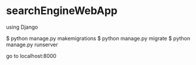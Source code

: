 # searchEngineWebApp
using Django 


$ python manage.py makemigrations
$ python manage.py migrate
$ python manage.py runserver 

go to localhost:8000
